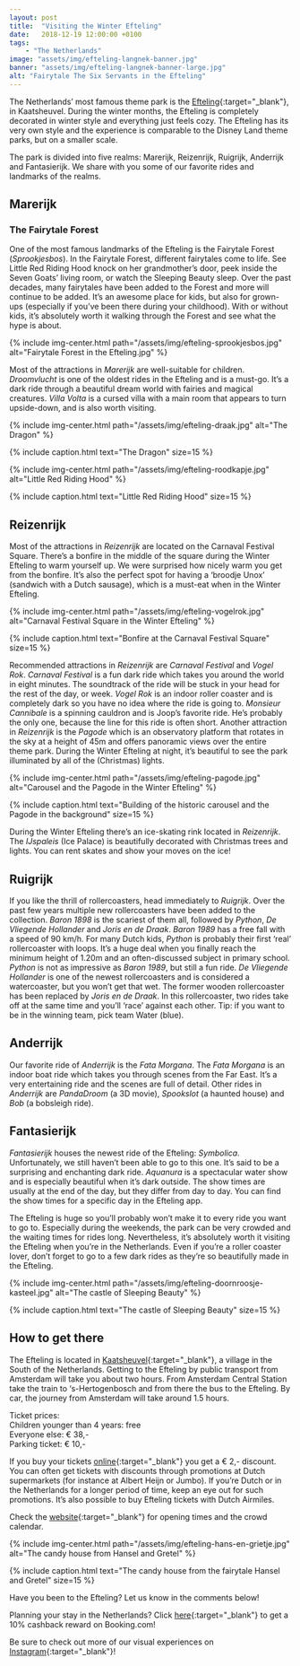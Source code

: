 ```yaml
---
layout: post
title:  "Visiting the Winter Efteling"
date:   2018-12-19 12:00:00 +0100
tags:
    - "The Netherlands"
image: "assets/img/efteling-langnek-banner.jpg"
banner: "assets/img/efteling-langnek-banner-large.jpg"
alt: "Fairytale The Six Servants in the Efteling"
---
```


The Netherlands’ most famous theme park is the [Efteling][efteling]{:target="_blank"}, in Kaatsheuvel. During the winter months, the Efteling is completely decorated in winter style and everything just feels cozy. The Efteling has its very own style and the experience is comparable to the Disney Land theme parks, but on a smaller scale. 

The park is divided into five realms: Marerijk, Reizenrijk, Ruigrijk, Anderrijk and Fantasierijk. We share with you some of our favorite rides and landmarks of the realms. 

## Marerijk

### The Fairytale Forest

One of the most famous landmarks of the Efteling is the Fairytale Forest (*Sprookjesbos*). In the Fairytale Forest, different fairytales come to life. See Little Red Riding Hood knock on her grandmother’s door, peek inside the Seven Goats’ living room, or watch the Sleeping Beauty sleep. Over the past decades, many fairytales have been added to the Forest and more will continue to be added. It’s an awesome place for kids, but also for grown-ups (especially if you’ve been there during your childhood). With or without kids, it’s absolutely worth it walking through the Forest and see what the hype is about. 

{% include img-center.html path="/assets/img/efteling-sprookjesbos.jpg" alt="Fairytale Forest in the Efteling.jpg" %}

Most of the attractions in *Marerijk* are well-suitable for children. *Droomvlucht* is one of the oldest rides in the Efteling and is a must-go. It’s a dark ride through a beautiful dream world with fairies and magical creatures. *Villa Volta* is a cursed villa with a main room that appears to turn upside-down, and is also worth visiting. 

{% include img-center.html path="/assets/img/efteling-draak.jpg" alt="The Dragon" %}

{% include caption.html text="The Dragon" size=15 %}

{% include img-center.html path="/assets/img/efteling-roodkapje.jpg" alt="Little Red Riding Hood" %}

{% include caption.html text="Little Red Riding Hood" size=15 %}

## Reizenrijk

Most of the attractions in *Reizenrijk* are located on the Carnaval Festival Square. There’s a bonfire in the middle of the square during the Winter Efteling to warm yourself up. We were surprised how nicely warm you get from the bonfire. It’s also the perfect spot for having a ‘broodje Unox’ (sandwich with a Dutch sausage), which is a must-eat when in the Winter Efteling. 

{% include img-center.html path="/assets/img/efteling-vogelrok.jpg" alt="Carnaval Festival Square in the Winter Efteling" %}

{% include caption.html text="Bonfire at the Carnaval Festival Square" size=15 %}

Recommended attractions in *Reizenrijk* are *Carnaval Festival* and *Vogel Rok*. *Carnaval Festival* is a fun dark ride which takes you around the world in eight minutes. The soundtrack of the ride will be stuck in your head for the rest of the day, or week. *Vogel Rok* is an indoor roller coaster and is completely dark so you have no idea where the ride is going to. *Monsieur Cannibale* is a spinning cauldron and is Joop’s favorite ride. He’s probably the only one, because the line for this ride is often short. Another attraction in *Reizenrijk* is the *Pagode* which is an observatory platform that rotates in the sky at a height of 45m and offers panoramic views over the entire theme park. During the Winter Efteling at night, it’s beautiful to see the park illuminated by all of the (Christmas) lights. 

{% include img-center.html path="/assets/img/efteling-pagode.jpg" alt="Carousel and the Pagode in the Winter Efteling" %}

{% include caption.html text="Building of the historic carousel and the Pagode in the background" size=15 %}

During the Winter Efteling there’s an ice-skating rink located in *Reizenrijk*. The *IJspaleis* (Ice Palace) is beautifully decorated with Christmas trees and lights. You can rent skates and show your moves on the ice! 

## Ruigrijk

If you like the thrill of rollercoasters, head immediately to *Ruigrijk*. Over the past few years multiple new rollercoasters have been added to the collection. *Baron 1898* is the scariest of them all, followed by *Python*, *De Vliegende Hollander* and *Joris en de Draak*. *Baron 1989* has a free fall with a speed of 90 km/h. For many Dutch kids, *Python* is probably their first ‘real’ rollercoaster with loops. It’s a huge deal when you finally reach the minimum height of 1.20m and an often-discussed subject in primary school. *Python* is not as impressive as *Baron 1989*, but still a fun ride. *De Vliegende Hollander* is one of the newest rollercoasters and is considered a watercoaster, but you won’t get that wet. The former wooden rollercoaster has been replaced by *Joris en de Draak*. In this rollercoaster, two rides take off at the same time and you’ll ‘race’ against each other. Tip: if you want to be in the winning team, pick team Water (blue). 

## Anderrijk

Our favorite ride of *Anderrijk* is the *Fata Morgana*. The *Fata Morgana* is an indoor boat ride which takes you through scenes from the Far East. It’s a very entertaining ride and the scenes are full of detail. Other rides in *Anderrijk* are *PandaDroom* (a 3D movie), *Spookslot* (a haunted house) and *Bob* (a bobsleigh ride). 

## Fantasierijk

*Fantasierijk* houses the newest ride of the Efteling: *Symbolica*. Unfortunately, we still haven’t been able to go to this one. It’s said to be a surprising and enchanting dark ride. *Aquanura* is a spectacular water show and is especially beautiful when it’s dark outside. The show times are usually at the end of the day, but they differ from day to day. You can find the show times for a specific day in the Efteling app. 

The Efteling is huge so you’ll probably won’t make it to every ride you want to go to. Especially during the weekends, the park can be very crowded and the waiting times for rides long. Nevertheless, it’s absolutely worth it visiting the Efteling when you’re in the Netherlands. Even if you’re a roller coaster lover, don’t forget to go to a few dark rides as they’re so beautifully made in the Efteling. 

{% include img-center.html path="/assets/img/efteling-doornroosje-kasteel.jpg" alt="The castle of Sleeping Beauty" %}

{% include caption.html text="The castle of Sleeping Beauty" size=15 %}

## How to get there

The Efteling is located in [Kaatsheuvel][kaatsheuvel]{:target="_blank"}, a village in the South of the Netherlands. Getting to the Efteling by public transport from Amsterdam will take you about two hours. From Amsterdam Central Station take the train to ‘s-Hertogenbosch and from there the bus to the Efteling. By car, the journey from Amsterdam will take around 1.5 hours. 

Ticket prices:  
Children younger than 4 years: free  
Everyone else: € 38,-  
Parking ticket: € 10,-  

If you buy your tickets [online][tickets]{:target="_blank"} you get a € 2,- discount.  
You can often get tickets with discounts through promotions at Dutch supermarkets (for instance at Albert Heijn or Jumbo). If you’re Dutch or in the Netherlands for a longer period of time, keep an eye out for such promotions. It’s also possible to buy Efteling tickets with Dutch Airmiles. 

Check the [website][opening times]{:target="_blank"} for opening times and the crowd calendar. 

{% include img-center.html path="/assets/img/efteling-hans-en-grietje.jpg" alt="The candy house from Hansel and Gretel" %}

{% include caption.html text="The candy house from the fairytale Hansel and Gretel" size=15 %}

Have you been to the Efteling? Let us know in the comments below!

Planning your stay in the Netherlands? Click [here][booking.com]{:target="_blank"} to get a 10% cashback reward on Booking.com! 

Be sure to check out more of our visual experiences on [Instagram][instagram]{:target="_blank"}!

[instagram]: https://instagram.com/kipamojo 
[booking.com]: https://www.booking.com/s/35_6/joshsn24
[efteling]: https://goo.gl/maps/yhZRHooDCcy
[kaatsheuvel]: https://goo.gl/maps/8iKJ1VUNxTG2
[tickets]: https://www.efteling.com/en/park/tickets
[opening times]: https://www.efteling.com/en/park/opening-hours

